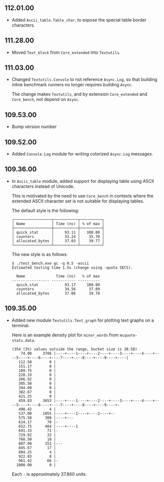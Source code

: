## 112.01.00

- Added `Ascii_table.Table_char`, to expose the special table border
  characters.

## 111.28.00

- Moved `Text_block` from `Core_extended` into `Textutils`.

## 111.03.00

- Changed `Textutils.Console` to not reference `Async.Log`, so that
  building inline benchmark runners no longer requires building `Async`.

    The change makes `Textutils`, and by extension `Core_extended` and
    `Core_bench`, not depend on `Async`.

## 109.53.00

- Bump version number

## 109.52.00

- Added `Console.Log` module for writing colorized `Async.Log`
  messages.

## 109.36.00

- In `Ascii_table` module, added support for displaying table using ASCII characters instead of Unicode.

    This is motivated by the need to use `Core_bench` in contexts where
    the extended ASCII character set is not suitable for displaying
    tables.

    The default style is the following:

    ```
    ┌─────────────────┬───────────┬──────────┐
    │ Name            │ Time (ns) │ % of max │
    ├─────────────────┼───────────┼──────────┤
    │ quick_stat      │     93.11 │   100.00 │
    │ counters        │     33.24 │    35.70 │
    │ allocated_bytes │     37.03 │    39.77 │
    └─────────────────┴───────────┴──────────┘
    ```

    The new style is as follows:

    ```
    $ ./test_bench.exe gc -q 0.5 -ascii
    Estimated testing time 1.5s (change using -quota SECS).

      Name              Time (ns)   % of max
    ----------------- ----------- ----------
      quick_stat            93.17     100.00
      counters              34.56      37.09
      allocated_bytes       37.06      39.78
    ```

## 109.35.00

- Added new module `Textutils.Text_graph` for plotting text graphs on
  a terminal.

    Here is an example density plot for `minor_words` from
    `mcquote-stats.data`.

    ```
    (354 (3%) values outside the range, bucket size is 38.58)
        74.00     3786 |----+----1----+----2----+----3----+----4----+----5----+----6----+----7----+----8----+----9----+----|
       112.58        0 |
       151.17        0 |
       189.75        0 |
       228.33        0 |
       266.92        0 |
       305.50        0 |
       344.08        0 |
       382.67        0 |
       421.25        0 |
       459.83     3653 |----+----1----+----2----+----3----+----4----+----5----+----6----+----7----+----8----+----9----+-
       498.42        4 |
       537.00     1055 |----+----1----+----2----+--
       575.58      308 |----+---
       614.17       70 |-
       652.75      404 |----+----1
       691.33       71 |-
       729.92       32 |
       768.50       18 |
       807.08      151 |---
       845.67       17 |
       884.25        4 |
       922.83        8 |
       961.42       66 |-
      1000.00        0 |
    ```

    Each `-` is approximately 37.860 units.

